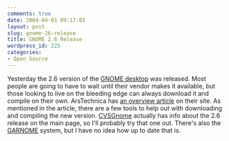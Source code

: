 ```yaml
---
comments: true
date: 2004-04-01 09:17:03
layout: post
slug: gnome-26-release
title: GNOME 2.6 Release
wordpress_id: 225
categories:
- Open Source
---
```


Yesterday the 2.6 version of the [GNOME desktop](http://www.gnome.org/) was released. Most people are going to have to wait until their vendor makes it available, but those looking to live on the bleeding edge can always download it and compile on their own. ArsTechnica has [an overview article](http://www.arstechnica.com/reviews/004/software/gnome-2.6/gnome-2.6-1.html) on their site. As mentioned in the article, there are a few tools to help out with downloading and compiling the new version. [CVSGnome](http://www.akcaagac.com/index_cvsgnome.html) actually has info about the 2.6 release on the main page, so I'll probably try that one out. There's also the [GARNOME](http://www.gnome.org/~jdub/garnome/) system, but I have no idea how up to date that is.
